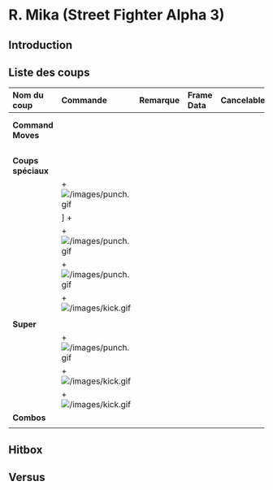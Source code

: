 # R. Mika (Street Fighter Alpha 3)

## Introduction

## Liste des coups

| Nom du coup        | Commande                                      | Remarque | Frame Data | Cancelable | Dommages |
|:-------------------|:----------------------------------------------|:---------|:-----------|:-----------|:---------|
|                    |                                               |          |            |            |          |
|                    |                                               |          |            |            |          |
| **Command Moves**  |                                               |          |            |            |          |
|                    |                                               |          |            |            |          |
|                    |                                               |          |            |            |          |
|                    |                                               |          |            |            |          |
|                    |                                               |          |            |            |          |
| **Coups spéciaux** |                                               |          |            |            |          |
|                    | \+ ![](/images/punch.gif "/images/punch.gif") |          |            |            |          |
|                    | \] +                                          |          |            |            |          |
|                    | \+ ![](/images/punch.gif "/images/punch.gif") |          |            |            |          |
|                    | \+ ![](/images/punch.gif "/images/punch.gif") |          |            |            |          |
|                    | \+![](/images/kick.gif "/images/kick.gif")    |          |            |            |          |
|                    |                                               |          |            |            |          |
| **Super**          |                                               |          |            |            |          |
|                    | \+ ![](/images/punch.gif "/images/punch.gif") |          |            |            |          |
|                    | \+ ![](/images/kick.gif "/images/kick.gif")   |          |            |            |          |
|                    | \+ ![](/images/kick.gif "/images/kick.gif")   |          |            |            |          |
| **Combos**         |                                               |          |            |            |          |
|                    |                                               |          |            |            |          |

## Hitbox

## Versus

